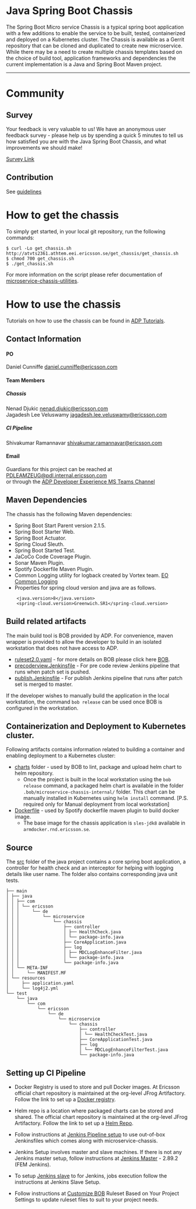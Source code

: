 # Java Spring Boot Chassis

The Spring Boot Micro service Chassis is a typical spring boot application with a few additions to enable the service to be built, tested, containerized and deployed on a Kubernetes cluster. The Chassis is available as a Gerrit repository that can be cloned and duplicated to create new microservice. While there may be a need to create multiple chassis templates based on the choice of build tool, application frameworks and dependencies the current implementation is a Java and Spring Boot Maven project.

---
# Community
## Survey
Your feedback is very valuable to us! We have an anonymous user feedback survey - please help us by spending a quick 5 minutes to tell us how satisfied you are with the Java Spring Boot Chassis, and what improvements we should make!

[Survey Link](https://forms.office.com/Pages/ResponsePage.aspx?id=60zokv37q0e-UggMa4eVP_Uyj1uSpKdIn8W4-zy_uCtUNFdVTU9LMjFXS0VRMlI3QjZEU0NYSzdVMS4u)


## Contribution
See [guidelines](CONTRIBUTING.md)

# How to get the chassis
To simply get started, in your local git repository, run the following commands:
```
$ curl -Lo get_chassis.sh http://atvts2361.athtem.eei.ericsson.se/get_chassis/get_chassis.sh
$ chmod 700 get_chassis.sh
$ ./get_chassis.sh
```
For more information on the script please refer documentation of [microservice-chassis-utilities](https://gerrit.ericsson.se/plugins/gitiles/OSS/com.ericsson.oss/microservice-chassis-utilities).

# How to use the chassis
Tutorials on how to use the chassis can be found in [ADP Tutorials](https://adp.ericsson.se/workinginadpframework/tutorials/java-spring-boot-chassis).

## Contact Information
#### PO
Daniel Cunniffe <a href="mailto:daniel.cunniffe@ericsson.com"> daniel.cunniffe@ericsson.com</a>  
#### Team Members  
##### Chassis
Nenad Djukic <a href="nenad.djukic@ericsson.com"> nenad.djukic@ericsson.com</a>  
Jagadesh Lee Veluswamy <a href="jagadesh.lee.veluswamy@ericsson.com"> jagadesh.lee.veluswamy@ericsson.com</a>
##### CI Pipeline  
Shivakumar Ramannavar <a href="shivakumar.ramannavar@ericsson.com">shivakumar.ramannavar@ericsson.com</a>

#### Email
Guardians for this project can be reached at <a href="PDLEAMZEUG@pdl.internal.ericsson.com">PDLEAMZEUG@pdl.internal.ericsson.com</a>  
or through the <a href="https://teams.microsoft.com/l/channel/19%3a9bc0c88ae51e4c77ae35092123673db8%40thread.skype/Developer%2520Experience?groupId=f7576b61-67d8-4483-afea-3f6e754486ed&tenantId=92e84ceb-fbfd-47ab-be52-080c6b87953f">ADP Developer Experience MS Teams Channel</a>

## Maven Dependencies
The chassis has the following Maven dependencies:
  - Spring Boot Start Parent version 2.1.5.
  - Spring Boot Starter Web.
  - Spring Boot Actuator.
  - Spring Cloud Sleuth.
  - Spring Boot Started Test.
  - JaCoCo Code Coverage Plugin.
  - Sonar Maven Plugin.
  - Spotify Dockerfile Maven Plugin.
  - Common Logging utility for logback created by Vortex team. [EO Common Logging]
  - Properties for spring cloud version and java are as follows.
  ```
      <java.version>8</java.version>
      <spring-cloud.version>Greenwich.SR1</spring-cloud.version>
  ```

## Build related artifacts
The main build tool is BOB provided by ADP. For convenience, maven wrapper is provided to allow the developer to build in an isolated workstation that does not have access to ADP.
  - [ruleset2.0.yaml](ruleset2.0.yaml) - for more details on BOB please click here [BOB].
  - [precoderview.Jenkinsfile](precodereview.Jenkinsfile) - For pre code review Jenkins pipeline that runs when patch set is pushed.
  - [publish.Jenkinsfile](publish.Jenkinsfile) - For publish Jenkins pipeline that runs after patch set is merged to master.

If the developer wishes to manually build the application in the local workstation, the command ``` bob release ``` can be used once BOB is configured in the workstation.

## Containerization and Deployment to Kubernetes cluster.
Following artifacts contains information related to building a container and enabling deployment to a Kubernetes cluster:
- [charts](charts/) folder - used by BOB to lint, package and upload helm chart to helm repository.
  -  Once the project is built in the local workstation using the ```bob release``` command, a packaged helm chart is available in the folder ```.bob/microservice-chassis-internal/``` folder. This chart can be manually installed in Kubernetes using ```helm install``` command. [P.S. required only for Manual deployment from local workstation]
- [Dockerfile](Dockerfile) - used by Spotify dockerfile maven plugin to build docker image.
  - The base image for the chassis application is ```sles-jdk8``` available in ```armdocker.rnd.ericsson.se```.

## Source
The [src](src/) folder of the java project contains a core spring boot application, a controller for health check and an interceptor for helping with logging details like user name. The folder also contains corresponding java unit tests.

```
├── main
│ ├── java
│ │ ├── com
│ │ │ └── ericsson
│ │ │     └── de
│ │ │         └── microservice
│ │ │             └── chassis
│ │ │                 ├── controller
│ │ │                 │ ├── HealthCheck.java
│ │ │                 │ └── package-info.java
│ │ │                 ├── CoreApplication.java
│ │ │                 ├── log
│ │ │                 │ ├── MDCLogEnhanceFilter.java
│ │ │                 │ └── package-info.java
│ │ │                 └── package-info.java
│ │ └── META-INF
│ │     └── MANIFEST.MF
│ └── resources
│     ├── application.yaml
│     └── log4j2.yml
└── test
    └── java
        └── com
            └── ericsson
                └── de
                    └── microservice
                        └── chassis
                            ├── controller
                            │ └── HealthCheckTest.java
                            ├── CoreApplicationTest.java
                            ├── log
                            │ └── MDCLogEnhanceFilterTest.java
                            └── package-info.java

```


## Setting up CI Pipeline
-  Docker Registry is used to store and pull Docker images. At Ericsson official chart repository is maintained at the org-level JFrog Artifactory. Follow the link to set up a [Docker registry].
-  Helm repo is a location where packaged charts can be stored and shared. The official chart repository is maintained at the org-level JFrog Artifactory. Follow the link to set up a [Helm Repo].
-  Follow instructions at [Jenkins Pipeline setup] to use out-of-box Jenkinsfiles which comes along with microservice-chassis.
-  Jenkins Setup involves master and slave machines. If there is not any Jenkins master setup, follow instructions at [Jenkins Master] - 2.89.2 (FEM Jenkins).
-  To setup [Jenkins slave] to for Jenkins, jobs execution follow the instructions at Jenkins Slave Setup.
-  Follow instructions at [Customize BOB] Ruleset Based on Your Project Settings to update ruleset files to suit to your project needs.

   [SLF4J]: <https://logging.apache.org/log4j/2.x/log4j-slf4j-impl/index.html>
   [Gerrit Repos]: <https://confluence-oss.seli.wh.rnd.internal.ericsson.com/display/PCNCG/Design+and+Development+Environment>
   [BOB]: <https://confluence-oss.seli.wh.rnd.internal.ericsson.com/display/PCNCG/Adopting+BOB+Into+the+MVP+Project>
   [Docker registry]: <https://confluence.lmera.ericsson.se/pages/viewpage.action?spaceKey=ACD&title=How+to+create+new+docker+repository+in+ARM+artifactory>
   [Helm repo]: <https://confluence.lmera.ericsson.se/display/ACD/How+to+setup+Helm+repositories+for+ADP+e2e+CICD>
   [Jenkins Master]: <https://confluence-oss.seli.wh.rnd.internal.ericsson.com/display/PCNCG/Microservice+Chassis+CI+Pipeline+Start+Guide#MicroserviceChassisCIPipelineStartGuide-JenkinsMaster-2.89.2(FEMJenkins)>
   [Jenkins slave]: <https://confluence-oss.seli.wh.rnd.internal.ericsson.com/display/PCNCG/Microservice+Chassis+CI+Pipeline+Start+Guide#MicroserviceChassisCIPipelineStartGuide-JenkinsSlaveSetup>
   [Customize BOB]: <https://confluence-oss.seli.wh.rnd.internal.ericsson.com/display/PCNCG/Microservice+Chassis+CI+Pipeline+Start+Guide#MicroserviceChassisCIPipelineStartGuide-CustomizeBOBRulesetBasedonYourProjectSettings>
   [Jenkins Pipeline setup]: <https://confluence-oss.seli.wh.rnd.internal.ericsson.com/display/PCNCG/Microservice+Chassis+CI+Pipeline+Start+Guide#MicroserviceChassisCIPipelineStartGuide-JenkinsPipelinesetup>
   [EO Common Logging]: <https://confluence-oss.seli.wh.rnd.internal.ericsson.com/display/ESO/EO+Common+Logging+Library>
